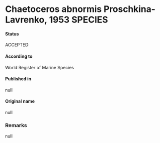 Chaetoceros abnormis Proschkina-Lavrenko, 1953 SPECIES
=======

#### Status
ACCEPTED

#### According to
World Register of Marine Species

#### Published in
null

#### Original name
null

### Remarks
null